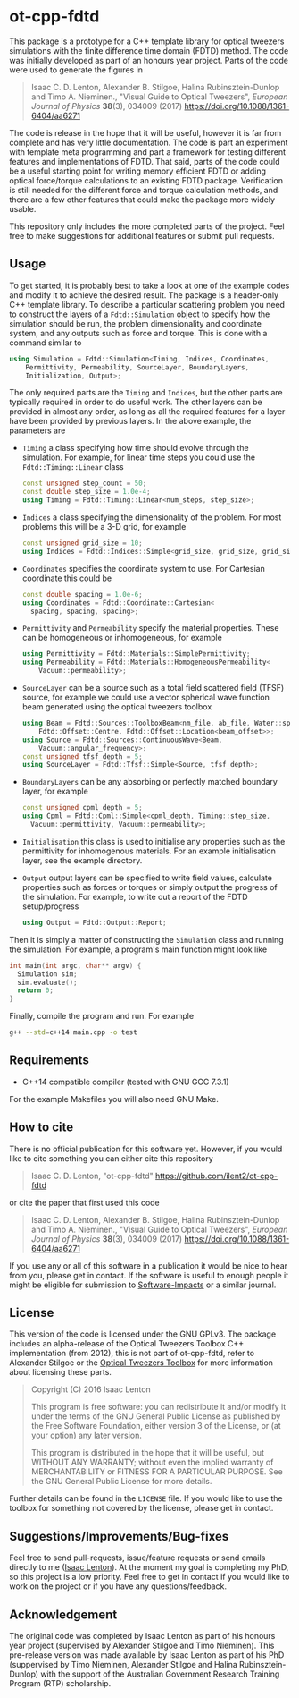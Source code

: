 ot-cpp-fdtd
===========

This package is a prototype for a C++ template library for
optical tweezers simulations with the finite difference
time domain (FDTD) method.
The code was initially developed as part of an honours year project.
Parts of the code were used to generate the figures in

>  Isaac C. D. Lenton, Alexander B. Stilgoe, Halina Rubinsztein-Dunlop
>  and Timo A. Nieminen., "Visual Guide to Optical Tweezers",
>  *European Journal of Physics* **38**(3), 034009 (2017)
>  https://doi.org/10.1088/1361-6404/aa6271

The code is release in the hope that it will be useful, however it
is far from complete and has very little documentation.
The code is part an experiment with template meta programming and
part a framework for testing different features and implementations
of FDTD.
That said, parts of the code could be a useful starting point for
writing memory efficient FDTD or adding optical force/torque
calculations to an existing FDTD package.
Verification is still needed for the different force and torque
calculation methods, and there are a few other features
that could make the package more widely usable.

This repository only includes the more completed parts of the project.
Feel free to make suggestions for additional features or submit
pull requests.

Usage
-----

To get started, it is probably best to take a look at one of
the example codes and modify it to achieve the desired result.
The package is a header-only C++ template library.
To describe a particular scattering problem you need to
construct the layers of a `Fdtd::Simulation` object to specify how
the simulation should be run, the problem dimensionality and coordinate
system, and any outputs such as force and torque.
This is done with a command similar to

```c++
using Simulation = Fdtd::Simulation<Timing, Indices, Coordinates,
    Permittivity, Permeability, SourceLayer, BoundaryLayers,
    Initialization, Output>;
```

The only required parts are the `Timing` and `Indices`, but the other
parts are typically required in order to do useful work.
The other layers can be provided in almost any order, as long as
all the required features for a layer have been provided by
previous layers.
In the above example, the parameters are

  * `Timing` a class specifying how time should evolve through
    the simulation.  For example, for linear time steps you could
    use the `Fdtd::Timing::Linear` class
    
    ```c++
    const unsigned step_count = 50;
    const double step_size = 1.0e-4;
    using Timing = Fdtd::Timing::Linear<num_steps, step_size>;
    ```

  * `Indices` a class specifying the dimensionality of the problem.
    For most problems this will be a 3-D grid, for example

    ```c++
    const unsigned grid_size = 10;
    using Indices = Fdtd::Indices::Simple<grid_size, grid_size, grid_size>;
    ```

  * `Coordinates` specifies the coordinate system to use.  For
    Cartesian coordinate this could be

    ```c++
    const double spacing = 1.0e-6;
    using Coordinates = Fdtd::Coordinate::Cartesian<
      spacing, spacing, spacing>;
    ```

  * `Permittivity` and `Permeability` specify the material properties.
    These can be homogeneous or inhomogeneous, for example

    ```c++
    using Permittivity = Fdtd::Materials::SimplePermittivity;
    using Permeability = Fdtd::Materials::HomogeneousPermeability<
        Vacuum::permeability>;
    ```

  * `SourceLayer` can be a source such as a total field scattered field (TFSF)
    source, for example we could use a vector spherical wave function
    beam generated using the optical tweezers toolbox

    ```c++
    using Beam = Fdtd::Sources::ToolboxBeam<nm_file, ab_file, Water::speed,
        Fdtd::Offset::Centre, Fdtd::Offset::Location<beam_offset>>;
    using Source = Fdtd::Sources::ContinuousWave<Beam,
        Vacuum::angular_frequency>;
    const unsigned tfsf_depth = 5;
    using SourceLayer = Fdtd::Tfsf::Simple<Source, tfsf_depth>;
    ```

  * `BoundaryLayers` can be any absorbing or perfectly matched
    boundary layer, for example

    ```c++
    const unsigned cpml_depth = 5;
    using Cpml = Fdtd::Cpml::Simple<cpml_depth, Timing::step_size,
      Vacuum::permittivity, Vacuum::permeability>;
    ```

  * `Initialisation` this class is used to initialise any properties
    such as the permittivity for inhomogenous materials.
    For an example initialisation layer, see the example directory.

  * `Output` output layers can be specified to write field values,
    calculate properties such as forces or torques or simply output
    the progress of the simulation.  For example, to write out a
    report of the FDTD setup/progress

    ```c++
    using Output = Fdtd::Output::Report;
    ```

Then it is simply a matter of constructing the `Simulation` class
and running the simulation.
For example, a program's main function might look like

```c++
int main(int argc, char** argv) {
  Simulation sim;
  sim.evaluate();
  return 0;
}
```

Finally, compile the program and run.  For example

```bash
g++ --std=c++14 main.cpp -o test
```

Requirements
------------
* C++14 compatible compiler (tested with GNU GCC 7.3.1)

For the example Makefiles you will also need GNU Make.

How to cite
-----------

There is no official publication for this software yet.
However, if you would like to cite something you can either
cite this repository

> Isaac C. D. Lenton, "ot-cpp-fdtd"
> https://github.com/ilent2/ot-cpp-fdtd

or cite the paper that first used this code

>  Isaac C. D. Lenton, Alexander B. Stilgoe, Halina Rubinsztein-Dunlop
>  and Timo A. Nieminen., "Visual Guide to Optical Tweezers",
>  *European Journal of Physics* **38**(3), 034009 (2017)
>  https://doi.org/10.1088/1361-6404/aa6271

If you use any or all of this software in a publication it would be
nice to hear from you, please get in contact.
If the software is useful to enough people it might be eligible for
submission to
[Software-Impacts](https://www.journals.elsevier.com/software-impacts/)
or a similar journal.

License
-------

This version of the code is licensed under the GNU GPLv3.
The package includes an alpha-release of the Optical Tweezers
Toolbox C++ implementation (from 2012), this is not part of
ot-cpp-fdtd, refer to Alexander Stilgoe or the [Optical Tweezers
Toolbox](https://github.com/ilent2/ott) for more information about
licensing these parts.

> Copyright (C) 2016 Isaac Lenton
>
> This program is free software: you can redistribute it and/or modify
> it under the terms of the GNU General Public License as published by
> the Free Software Foundation, either version 3 of the License, or
> (at your option) any later version.
>
> This program is distributed in the hope that it will be useful,
> but WITHOUT ANY WARRANTY; without even the implied warranty of
> MERCHANTABILITY or FITNESS FOR A PARTICULAR PURPOSE.  See the
> GNU General Public License for more details.

Further details can be found in the ``LICENSE`` file.
If you would like to use the toolbox for something not covered by
the license, please get in contact.

Suggestions/Improvements/Bug-fixes
----------------------------------

Feel free to send pull-requests, issue/feature requests or
send emails directly to me ([Isaac Lenton](mailto:uqilento@uq.edu.au)).
At the moment my goal is completing my PhD, so this project is
a low priority.  Feel free to get in contact if you would like to
work on the project or if you have any questions/feedback.

Acknowledgement
---------------

The original code was completed by Isaac Lenton as part of
his honours year project (supervised by Alexander Stilgoe and
Timo Nieminen).
This pre-release version was made available by Isaac Lenton
as part of his PhD (suppervised by Timo Nieminen, Alexander Stilgoe and
Halina Rubinsztein-Dunlop) with the support of the Australian
Government Research Training Program (RTP) scholarship.
